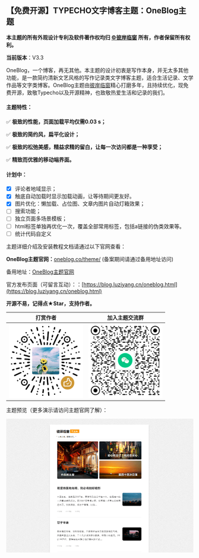 ## 【免费开源】TYPECHO文字博客主题：OneBlog主题

**本主题的所有外观设计专利及软件著作权均归 [©彼岸临窗](https://blog.luziyang.cn) 所有，作者保留所有权利。**

**当前版本**：V3.3

OneBlog，一个博客，再无其他。本主题的设计初衷是写作本身，并无太多其他功能，是一款简约清新文艺风格的写作记录类文字博客主题，适合生活记录、文学作品等文字类博客。OneBlog主题由[彼岸临窗](https://blog.luziyang.cn/)精心打磨多年，且持续优化，现免费开源，致敬Typecho以及开源精神，也致敬热爱生活和记录的我们。

#### 主题特性：

✅ **极致的性能，页面加载平均仅需0.03 s；**

✅ **极致的简约风，扁平化设计；**

✅ **极致的松弛美感，精益求精的留白，让每一次访问都是一种享受；**

✅ **精致而优雅的移动端界面。**

#### 计划中：

- [x] 评论者地域显示；
- [x] 触底自动加载时显示加载动画，让等待期间更友好。
- [x] 图片优化：懒加载、占位图、文章内图片自动灯箱效果；
- [ ] 搜索功能；
- [ ] 独立页面多场景模板；
- [ ] html标签单独再优化一次，覆盖全部常用标签，包括a链接的伪类效果等。
- [ ] 统计代码自定义

主题详细介绍及安装教程文档请通过以下官网查看：

**OneBlog主题官网：**[oneblog.co/theme/](https://oneblog.co/theme/)  (备案期间请通过备用地址访问)

备用地址：[OneBlog主题官网](https://www.coolnav.com/oneblog/)

官方发布页面（可留言互动）：：[https://blog.luziyang.cn/oneblog.html](https://blog.luziyang.cn/oneblog.html)

**开源不易，记得点★Star，支持作者。**

|                       打赏作者                       |                     加入主题交流群                      |
| :--------------------------------------------------: | :-----------------------------------------------------: |
| <img width="200px" src="assets/default/shang.png" /> | <img width="200px" src="assets/default/20250120.png" /> |

主题预览（更多演示请访问主题官网了解）：

<img src="screenshot.png" />
